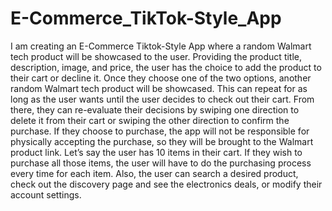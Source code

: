 # E-Commerce_TikTok-Style_App
 I am creating an E-Commerce Tiktok-Style App where a random Walmart tech product will be showcased to the user. Providing the product title, description, image, and price, the user has the choice to add the product to their cart or decline it. Once they choose one of the two options, another random Walmart tech product will be showcased. This can repeat for as long as the user wants until the user decides to check out their cart. From there, they can re-evaluate their decisions by swiping one direction to delete it from their cart or swiping the other direction to confirm the purchase. If they choose to purchase, the app will not be responsible for physically accepting the purchase, so they will be brought to the Walmart product link. Let’s say the user has 10 items in their cart. If they wish to purchase all those items, the user will have to do the purchasing process every time for each item. Also, the user can search a desired product, check out the discovery page and see the electronics deals, or modify their account settings.
